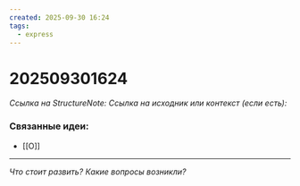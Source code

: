 ```yaml
---
created: 2025-09-30 16:24
tags:
  - express
---
```

# 202509301624
*Ссылка на StructureNote:* 
*Ссылка на исходник или контекст (если есть):* 

### Связанные идеи:
* [[О]]
---

*Что стоит развить? Какие вопросы возникли?*